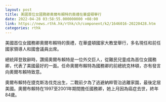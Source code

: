 ```yaml
---
layout: post
title: 美國首位女國務卿奧爾布賴特的喪禮在華盛頓舉行
date: 2022-04-28 03:58:55.000000000 +08:00
link: https://news.rthk.hk/rthk/ch/component/k2/1646016-20220428.htm
categories: rthk
---
```


美國首位女國務卿奧爾布賴特的喪禮，在華盛頓國家大教堂舉行，多名現任和前任國家領導人和國會議員出席。

總統拜登致辭時，讚揚奧爾布賴特是一位外交巨人，從難民兒童成為首位女國務卿，代表了美國最好的一面。任命奧爾布賴特為國務卿的前總統克林頓，亦有發言向奧爾布賴特致意。

奧爾布賴特在捷克斯洛伐克出生，二戰前夕為了逃避納粹管治逃離家園，最後定居美國。奧爾布賴特在1997至2001年期間擔任國務卿，她上月因為癌症去世，終年84歲。
